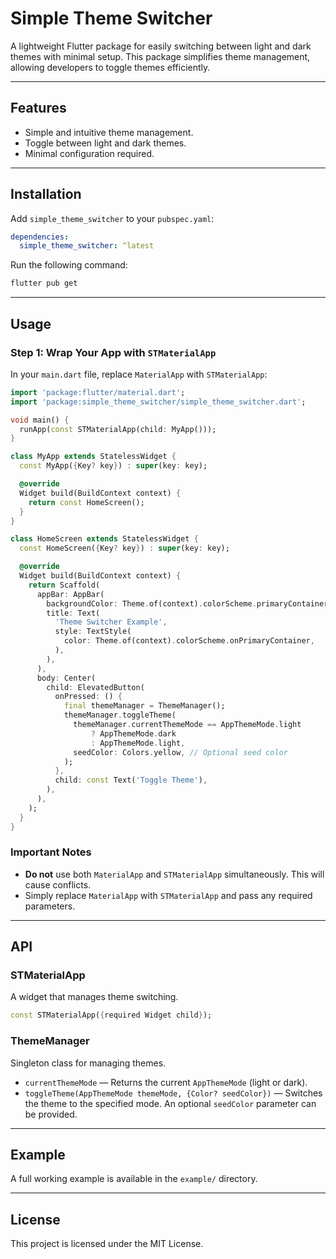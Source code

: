 # Simple Theme Switcher

A lightweight Flutter package for easily switching between light and dark themes with minimal setup. This package simplifies theme management, allowing developers to toggle themes efficiently.

---

## Features
- Simple and intuitive theme management.
- Toggle between light and dark themes.
- Minimal configuration required.

---

## Installation

Add `simple_theme_switcher` to your `pubspec.yaml`:
```yaml
dependencies:
  simple_theme_switcher: ^latest
```

Run the following command:
```bash
flutter pub get
```

---

## Usage

### Step 1: Wrap Your App with `STMaterialApp`
In your `main.dart` file, replace `MaterialApp` with `STMaterialApp`:

```dart
import 'package:flutter/material.dart';
import 'package:simple_theme_switcher/simple_theme_switcher.dart';

void main() {
  runApp(const STMaterialApp(child: MyApp()));
}

class MyApp extends StatelessWidget {
  const MyApp({Key? key}) : super(key: key);

  @override
  Widget build(BuildContext context) {
    return const HomeScreen();
  }
}

class HomeScreen extends StatelessWidget {
  const HomeScreen({Key? key}) : super(key: key);

  @override
  Widget build(BuildContext context) {
    return Scaffold(
      appBar: AppBar(
        backgroundColor: Theme.of(context).colorScheme.primaryContainer,
        title: Text(
          'Theme Switcher Example',
          style: TextStyle(
            color: Theme.of(context).colorScheme.onPrimaryContainer,
          ),
        ),
      ),
      body: Center(
        child: ElevatedButton(
          onPressed: () {
            final themeManager = ThemeManager();
            themeManager.toggleTheme(
              themeManager.currentThemeMode == AppThemeMode.light
                  ? AppThemeMode.dark
                  : AppThemeMode.light,
              seedColor: Colors.yellow, // Optional seed color
            );
          },
          child: const Text('Toggle Theme'),
        ),
      ),
    );
  }
}
```

### Important Notes
- **Do not** use both `MaterialApp` and `STMaterialApp` simultaneously. This will cause conflicts.
- Simply replace `MaterialApp` with `STMaterialApp` and pass any required parameters.

---

## API
### **STMaterialApp**
A widget that manages theme switching.
```dart
const STMaterialApp({required Widget child});
```

### **ThemeManager**
Singleton class for managing themes.
- `currentThemeMode` &mdash; Returns the current `AppThemeMode` (light or dark).
- `toggleTheme(AppThemeMode themeMode, {Color? seedColor})` &mdash; Switches the theme to the specified mode. An optional `seedColor` parameter can be provided.

---

## Example
A full working example is available in the `example/` directory.

---

## License
This project is licensed under the MIT License.

